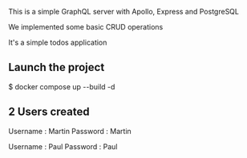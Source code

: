 This is a simple GraphQL server with Apollo, Express and PostgreSQL

We implemented some basic CRUD operations

It's a simple todos application

## Launch the project

$ docker compose up --build -d

## 2 Users created

Username : Martin
Password : Martin

Username : Paul
Password : Paul
